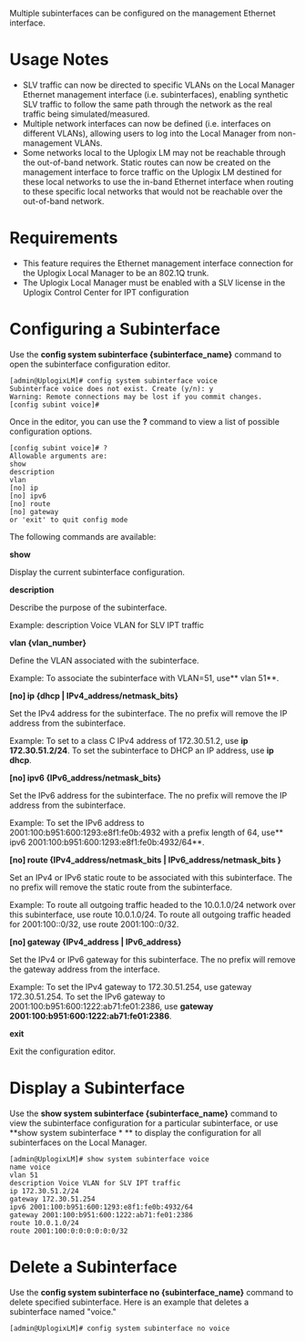 <!-- 5.4 -->

Multiple subinterfaces can be configured on the management Ethernet interface.

# Usage Notes

* SLV traffic can now be directed to specific VLANs on the Local Manager Ethernet management interface (i.e. subinterfaces), enabling synthetic SLV traffic to follow the same path through the network as the real traffic being simulated/measured.
* Multiple network interfaces can now be defined (i.e. interfaces on different VLANs), allowing users to log into the Local Manager from non-management VLANs.
* Some networks local to the Uplogix LM may not be reachable through the out-of-band network. Static routes can now be created on the management interface to force traffic on the Uplogix LM destined for these local networks to use the in-band Ethernet interface when routing to these specific local networks that would not be reachable over the out-of-band network.

# Requirements

* This feature requires the Ethernet management interface connection for the Uplogix Local Manager to be an 802.1Q trunk. 
* The Uplogix Local Manager must be enabled with a SLV license in the Uplogix Control Center for IPT configuration

# Configuring a Subinterface

Use the **config system subinterface {subinterface_name}** command to open the subinterface configuration editor.

```
[admin@UplogixLM]# config system subinterface voice
Subinterface voice does not exist. Create (y/n): y
Warning: Remote connections may be lost if you commit changes.
[config subint voice]# 
```

Once in the editor, you can use the **?** command to view a list of possible configuration options.

```
[config subint voice]# ?
Allowable arguments are:
show
description
vlan
[no] ip
[no] ipv6
[no] route
[no] gateway
or 'exit' to quit config mode
```

The following commands are available:

**show**

Display the current subinterface configuration.

**description**

Describe the purpose of the subinterface.

Example: description Voice VLAN for SLV IPT traffic

**vlan {vlan_number}**

Define the VLAN associated with the subinterface.

Example: To associate the subinterface with VLAN=51, use** vlan 51**.

**[no] ip {dhcp | IPv4_address/netmask_bits}**

Set the IPv4 address for the subinterface. The no prefix will remove the IP address from the subinterface.

Example: To set to a class C IPv4 address of 172.30.51.2, use **ip 172.30.51.2/24**. To set the subinterface to DHCP an IP address, use **ip dhcp**.

**[no] ipv6 {IPv6_address/netmask_bits}**

Set the IPv6 address for the subinterface. The no prefix will remove the IP address from the subinterface.

Example: To set the IPv6 address to 2001&#58;100&#58;b951&#58;600&#58;1293&#58;e8f1&#58;fe0b:4932 with a prefix length of 64, use** ipv6 2001&#58;100&#58;b951&#58;600&#58;1293&#58;e8f1&#58;fe0b:4932/64**.

**[no] route {IPv4_address/netmask_bits | IPv6_address/netmask_bits }**

Set an IPv4 or IPv6 static route to be associated with this subinterface. The no prefix will remove the static route from the subinterface.

Example: To route all outgoing traffic headed to the 10.0.1.0/24 network over this subinterface, use route 10.0.1.0/24. To route all outgoing traffic headed for 2001&#58;100::0/32, use route 2001&#58;100::0/32.

**[no] gateway {IPv4_address | IPv6_address}**

Set the IPv4 or IPv6 gateway for this subinterface. The no prefix will remove the gateway address from the interface.

Example: To set the IPv4 gateway to 172.30.51.254, use gateway 172.30.51.254. To set the IPv6 gateway to 2001&#58;100&#58;b951&#58;600&#58;1222&#58;ab71&#58;fe01:2386, use **gateway** **2001&#58;100&#58;b951&#58;600&#58;1222&#58;ab71&#58;fe01:2386**.

**exit**

Exit the configuration editor.

# Display a Subinterface

Use the **show system subinterface {subinterface_name}** command to view the subinterface configuration for a particular subinterface, or use **show system subinterface \* ** to display the configuration for all subinterfaces on the Local Manager.

```
[admin@UplogixLM]# show system subinterface voice
name voice
vlan 51
description Voice VLAN for SLV IPT traffic
ip 172.30.51.2/24
gateway 172.30.51.254
ipv6 2001:100:b951:600:1293:e8f1:fe0b:4932/64
gateway 2001:100:b951:600:1222:ab71:fe01:2386
route 10.0.1.0/24
route 2001:100:0:0:0:0:0:0/32
```

# Delete a Subinterface

Use the **config system subinterface no {subinterface_name}** command to delete specified subinterface. Here is an example that deletes a subinterface named "voice."

```
[admin@UplogixLM]# config system subinterface no voice
```